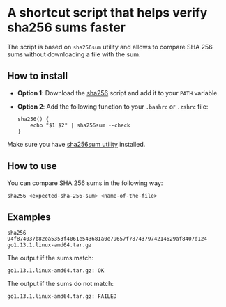 A shortcut script that helps verify sha256 sums faster
======================================================

The script is based on `sha256sum` utility and allows to compare
SHA 256 sums without downloading a file with the sum.

## How to install
- **Option 1**: Download the [sha256](sha256) script and add it to your `PATH` variable.

- **Option 2**: Add the following function to your `.bashrc` or `.zshrc` file:
  ```shell script
  sha256() {
      echo "$1 $2" | sha256sum --check
  }
  ```
  
Make sure you have [sha256sum utility](http://www.gnu.org/software/coreutils/sha256sum) installed.

## How to use
You can compare SHA 256 sums in the following way:
```shell script
sha256 <expected-sha-256-sum> <name-of-the-file>
```

## Examples
```shell script
sha256 94f874037b82ea5353f4061e543681a0e79657f787437974214629af8407d124 go1.13.1.linux-amd64.tar.gz
```
The output if the sums match:
```
go1.13.1.linux-amd64.tar.gz: OK
```
The output if the sums do not match:
```shell script
go1.13.1.linux-amd64.tar.gz: FAILED
```